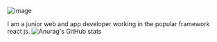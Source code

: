 ![image](https://miro.medium.com/max/1200/0*zpaP6X2PBmRsqKxC.png)
 


I am a junior web and app developer working in the popular framework react js. 
![Anurag's GitHub stats](https://github-readme-stats.vercel.app/api?username=anuraghazra&show_icons=true&theme=radical)
